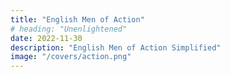 ```yaml
---
title: "English Men of Action"
# heading: "Unenlightened"
date: 2022-11-30
description: "English Men of Action Simplified"
image: "/covers/action.png"
---
```

